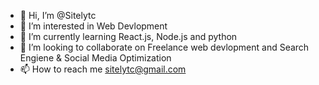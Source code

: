 - 👋 Hi, I’m @Sitelytc
- 👀 I’m interested in Web Devlopment
- 🌱 I’m currently learning React.js, Node.js and python
- 💞️ I’m looking to collaborate on Freelance web devlopment and Search Engiene & Social Media Optimization
- 📫 How to reach me sitelytc@gmail.com

<!---
Sitelytc/Sitelytc is a ✨ special ✨ repository because its `README.md` (this file) appears on your GitHub profile.
You can click the Preview link to take a look at your changes.
--->
